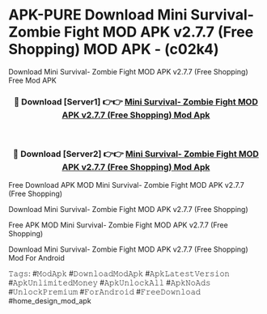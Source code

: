 # APK-PURE Download Mini Survival- Zombie Fight MOD APK v2.7.7 (Free Shopping) MOD APK - (c02k4)
Download Mini Survival- Zombie Fight MOD APK v2.7.7 (Free Shopping) Free Mod APK

<div align="center">
<h3>🔴 Download [Server1] 👉👉 <a href="https://apk-comot.site?title=Mini_Survival-_Zombie_Fight_MOD_APK_v2.7.7_(Free_Shopping)">Mini Survival- Zombie Fight MOD APK v2.7.7 (Free Shopping) Mod Apk</a></h3><br>

<h3>🔴 Download [Server2] 👉👉 <a href="https://apk-comot.site?title=Mini_Survival-_Zombie_Fight_MOD_APK_v2.7.7_(Free_Shopping)">Mini Survival- Zombie Fight MOD APK v2.7.7 (Free Shopping) Mod Apk</a></h3>
</div>


Free Download APK MOD Mini Survival- Zombie Fight MOD APK v2.7.7 (Free Shopping)

Download Mini Survival- Zombie Fight MOD APK v2.7.7 (Free Shopping) 

Free APK MOD Mini Survival- Zombie Fight MOD APK v2.7.7 (Free Shopping) 

Download Mini Survival- Zombie Fight MOD APK v2.7.7 (Free Shopping) Mod For Android

𝚃𝚊𝚐𝚜: #𝙼𝚘𝚍𝙰𝚙𝚔 #𝙳𝚘𝚠𝚗𝚕𝚘𝚊𝚍𝙼𝚘𝚍𝙰𝚙𝚔 #𝙰𝚙𝚔𝙻𝚊𝚝𝚎𝚜𝚝𝚅𝚎𝚛𝚜𝚒𝚘𝚗 #𝙰𝚙𝚔𝚄𝚗𝚕𝚒𝚖𝚒𝚝𝚎𝚍𝙼𝚘𝚗𝚎𝚢 #𝙰𝚙𝚔𝚄𝚗𝚕𝚘𝚌𝚔𝙰𝚕𝚕 #𝙰𝚙𝚔𝙽𝚘𝙰𝚍𝚜 #𝚄𝚗𝚕𝚘𝚌𝚔𝙿𝚛𝚎𝚖𝚒𝚞𝚖 #𝙵𝚘𝚛𝙰𝚗𝚍𝚛𝚘𝚒𝚍 #𝙵𝚛𝚎𝚎𝙳𝚘𝚠𝚗𝚕𝚘𝚊𝚍 #home_design_mod_apk